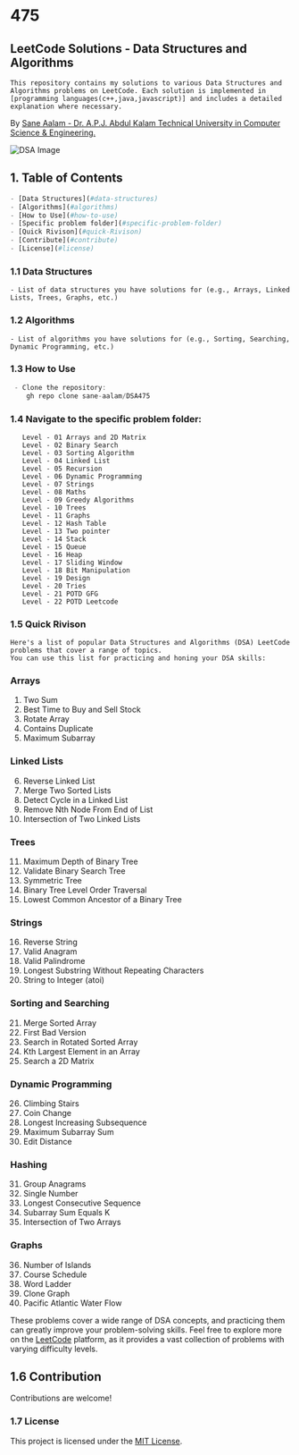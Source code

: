 # 475

## LeetCode Solutions - Data Structures and Algorithms

```
This repository contains my solutions to various Data Structures and Algorithms problems on LeetCode. Each solution is implemented in [programming languages(c++,java,javascript)] and includes a detailed explanation where necessary.
```
By [Sane Aalam - Dr. A.P.J. Abdul Kalam Technical University in Computer Science & Engineering.](https://github.com/sane-aalam)

![DSA Image](/leetcode-graphs.png)

## 1. Table of Contents

``` python
- [Data Structures](#data-structures)
- [Algorithms](#algorithms)
- [How to Use](#how-to-use)
- [Specific problem folder](#specific-problem-folder)
- [Quick Rivison](#quick-Rivison)
- [Contribute](#contribute)
- [License](#license)
```
### 1.1 Data Structures
```
- List of data structures you have solutions for (e.g., Arrays, Linked Lists, Trees, Graphs, etc.)
```
### 1.2 Algorithms
```
- List of algorithms you have solutions for (e.g., Sorting, Searching, Dynamic Programming, etc.)
```
### 1.3 How to Use

``` js
 - Clone the repository:
    gh repo clone sane-aalam/DSA475
```
### 1.4 Navigate to the specific problem folder:
``` 
   Level - 01 Arrays and 2D Matrix
   Level - 02 Binary Search
   Level - 03 Sorting Algorithm
   Level - 04 Linked List
   Level - 05 Recursion
   Level - 06 Dynamic Programming
   Level - 07 Strings
   Level - 08 Maths
   Level - 09 Greedy Algorithms
   Level - 10 Trees
   Level - 11 Graphs
   Level - 12 Hash Table
   Level - 13 Two pointer 
   Level - 14 Stack
   Level - 15 Queue
   Level - 16 Heap
   Level - 17 Sliding Window 
   Level - 18 Bit Manipulation
   Level - 19 Design
   Level - 20 Tries
   Level - 21 POTD GFG
   Level - 22 POTD Leetcode
```

### 1.5 Quick Rivison
```
Here's a list of popular Data Structures and Algorithms (DSA) LeetCode problems that cover a range of topics. 
You can use this list for practicing and honing your DSA skills:
```
### Arrays

1. Two Sum
2. Best Time to Buy and Sell Stock
3. Rotate Array
4. Contains Duplicate
5. Maximum Subarray

### Linked Lists

6. Reverse Linked List
7. Merge Two Sorted Lists
8. Detect Cycle in a Linked List
9. Remove Nth Node From End of List
10. Intersection of Two Linked Lists

### Trees

11. Maximum Depth of Binary Tree
12. Validate Binary Search Tree
13. Symmetric Tree
14. Binary Tree Level Order Traversal
15. Lowest Common Ancestor of a Binary Tree

### Strings

16. Reverse String
17. Valid Anagram
18. Valid Palindrome
19. Longest Substring Without Repeating Characters
20. String to Integer (atoi)

### Sorting and Searching

21. Merge Sorted Array
22. First Bad Version
23. Search in Rotated Sorted Array
24. Kth Largest Element in an Array
25. Search a 2D Matrix

### Dynamic Programming

26. Climbing Stairs
27. Coin Change
28. Longest Increasing Subsequence
29. Maximum Subarray Sum
30. Edit Distance

### Hashing

31. Group Anagrams
32. Single Number
33. Longest Consecutive Sequence
34. Subarray Sum Equals K
35. Intersection of Two Arrays

### Graphs

36. Number of Islands
37. Course Schedule
38. Word Ladder
39. Clone Graph
40. Pacific Atlantic Water Flow

These problems cover a wide range of DSA concepts, and practicing them can greatly improve your problem-solving skills. Feel free to explore more on the [LeetCode](https://leetcode.com/) platform, as it provides a vast collection of problems with varying difficulty levels.

## 1.6 Contribution
Contributions are welcome!


### 1.7 License

This project is licensed under the [MIT License](LICENSE).
